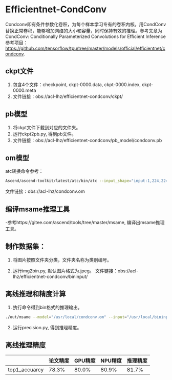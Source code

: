 # Efficientnet-CondConv
Condconv即有条件参数化卷积，为每个样本学习专有的卷积内核。用CondConv替换正常卷积，能够增加网络的大小和容量，同时保持有效的推理。参考文章为 CondConv: Conditionally Parameterized Convolutions for Efficient Inference   参考项目：https://github.com/tensorflow/tpu/tree/master/models/official/efficientnet/condconv.


## ckpt文件
1. 包含4个文件：checkpoint, ckpt-0000.data, ckpt-0000.index, ckpt-0000.meta
2. 文件链接：obs://acl-lhz/efficientnet-condconv/ckpt/


## pb模型
1. 将ckpt文件下载到对应的文件夹。
2. 运行ckpt2pb.py, 得到pb文件。
3. 文件链接：obs://acl-lhz/efficientnet-condconv/pb_model/condconv.pb



## om模型
atc转换命令参考：
```sh
Ascend/ascend-toolkit/latest/atc/bin/atc --input_shape="input:1,224,224,3" --input_format=NHWC --output="./condconv" --soc_version=Ascend310 --framework=3 --model="condconv.pb"
```
文件链接：obs://acl-lhz/condconv.om


##  编译msame推理工具
-参考https://gitee.com/ascend/tools/tree/master/msame, 编译出msame推理工具。


## 制作数据集：
1. 将图片按照文件夹分类，文件夹名称为类别编号。

2. 运行img2bin.py, 默认图片格式为.jpeg。
文件链接：obs://acl-lhz/efficientnet-condconv/bininput/


## 离线推理和精度计算
1. 执行命令得到bin格式的推理输出。
```sh
./out/msame --model="/usr/local/condconv.om" --input="/usr/local/bininput" --output="./" --outfmt BIN
```
2. 运行precision.py, 得到推理精度。


## 离线推理精度

|     |  论文精度	| GPU精度  |  NPU精度  | 推理精度|
|  ----     |  ----     |  ----    |   ----   |  ----  |
| top1_accuarcy   | 78.3% | 80.0%|80.9%|81.7%|

